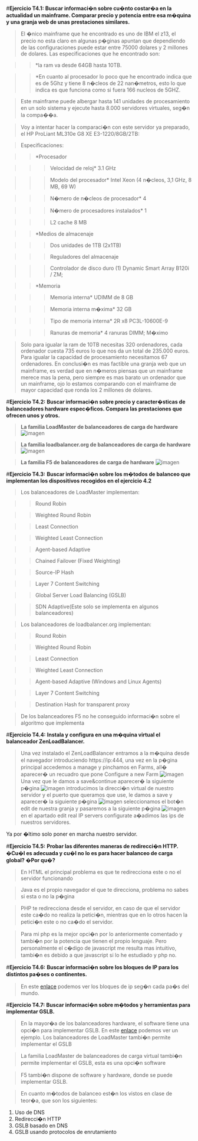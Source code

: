 #**Ejercicio T4.1:**
**Buscar informaci�n sobre cu�nto costar�a en la actualidad un mainframe.
Comparar precio y potencia entre esa m�quina y una granja web de unas
prestaciones similares.**

  > El �nico mainframe que he encontrado es uno de IBM el z13, el precio no
esta
claro en algunas p�ginas apuntan que dependiendo de las configuraciones puede
estar entre 75000 dolares y 2 millones de dolares. Las especificaciones que he
encontrado son:

  > > *la ram va desde 64GB hasta 10TB.

  > > *En cuanto al procesador lo poco que he encontrado indica que es de 5Ghz
y
tiene 8 n�cleos de 22 nan�metros, esto lo que indica es que funciona como si
fuera 166 nucleos de 5GHZ.

 > Este mainframe puede albergar hasta 141 unidades de procesamiento en un solo
sistema y ejecute hasta 8.000 servidores virtuales, seg�n la compa��a.

  > Voy a intentar hacer la comparaci�n con este servidor ya preparado, el HP
ProLiant
ML310e G8 XE E3-1220/8GB/2TB:

 > Especificaciones:

 > > *Procesador

   > > > Velocidad de reloj* 3.1 GHz

   > > > Modelo del procesador* Intel Xeon (4 n�cleos, 3,1 GHz, 8 MB, 69 W)

   > > > N�mero de n�cleos de procesador* 4

   > > > N�mero de procesadores instalados* 1

   > > > L2 cache 8 MB


 > > *Medios de almacenaje

   > > > Dos unidades de 1TB (2x1TB)

   > > >  Reguladores del almacenaje

   > > > Controlador de disco duro (1) Dynamic Smart Array B120i / ZM;

 > > *Memoria

   > > > Memoria interna* UDIMM de 8 GB

   > > > Memoria interna m�xima* 32 GB

   > > > Tipo de memoria interna* 2R x8 PC3L-10600E-9

   > > > Ranuras de memoria* 4 ranuras DIMM; M�ximo

  > Solo para igualar la ram de 10TB necesitas 320 ordenadores, cada ordenador
cuesta 735 euros lo que nos da un total de 235.000 euros.
Para igualar la capacidad de procesamiento necesitamos 67 ordenadores. En
conclusi�n es mas factible una granja web que un mainframe, es verdad que en
n�meros piensas que un mainframe merece mas la pena, pero siempre es mas barato
un ordenador que un mainframe, ojo lo estamos comparando con el mainframe de
mayor capacidad que ronda los 2 millones de dolares.



#**Ejercicio T4.2:**
**Buscar informaci�n sobre precio y caracter�sticas de balanceadores hardware
espec�ficos. Compara las prestaciones que ofrecen unos y otros.**

 > **La familia LoadMaster de balanceadores de carga de hardware**
![imagen](https://github.com/AntonioAlcM/swap/blob/master/trabajos_clase/Tema4/tablaLBEjercicio4.2.png)

 > **La familia loadbalancer.org de balanceadores de carga de hardware**
![imagen](https://github.com/AntonioAlcM/swap/blob/master/trabajos_clase/Tema4/tablaLBEjercicio4.2.1.png)

 > **La familia F5 de balanceadores de carga de hardware**
![imagen](https://github.com/AntonioAlcM/swap/blob/master/trabajos_clase/Tema4/tablaLBEjercicio4.2.2.png)

#**Ejercicio T4.3:**
**Buscar informaci�n sobre los m�todos de balanceo que implementan los
dispositivos recogidos en el ejercicio 4.2**

 > Los balanceadores de LoadMaster implementan:

  > > Round Robin

  > > Weighted Round Robin

  > > Least Connection

  > > Weighted Least Connection

  > > Agent-based Adaptive

  > > Chained Failover (Fixed Weighting)

  > > Source-IP Hash

  > > Layer 7 Content Switching

  > > Global Server Load Balancing (GSLB)

  > > SDN Adaptive(Este solo se implementa en algunos balanceadores)

 > Los balanceadores de loadbalancer.org implementan:

  > > Round Robin

  > > Weighted Round Robin

  > > Least Connection

  > > Weighted Least Connection

  > > Agent-based Adaptive (Windows and Linux Agents)

  > > Layer 7 Content Switching

  > > Destination Hash for transparent proxy

 > De los balanceadores F5 no he conseguido informaci�n sobre el algoritmo que
implementa

#**Ejercicio T4.4:**
**Instala y configura en una m�quina virtual el balanceador ZenLoadBalancer.**

 > Una vez instalado el ZenLoadBalancer entramos a la m�quina desde el
navegador
introduciendo https://ip:444, una vez en la p�gina principal accedemos a manage
y pinchamos en Farms, all� aparecer� un recuadro que pone Configure a new Farm
![imagen](https://github.com/AntonioAlcM/swap/blob/master/trabajos_clase/Tema4/Ejercicio4.4.1.png)
 > Una vez que le damos a save&continue aparecer� la siguiente p�gina
![imagen](https://github.com/AntonioAlcM/swap/blob/master/trabajos_clase/Tema4/Ejercicio4.4.2.png)
introducimos la direcci�n virtual de nuestro servidor y el puerto que queramos
que use, le damos a save y aparecer� la siguiente p�gina
![imagen](https://github.com/AntonioAlcM/swap/blob/master/trabajos_clase/Tema4/Ejercicio4.4.3.png)
seleccionamos el bot�n edit de nuestra granja y pasaremos a la siguiente p�gina
![imagen](https://github.com/AntonioAlcM/swap/blob/master/trabajos_clase/Tema4/Ejercicio4.4.4.png)
en el apartado edit real IP servers configurate a�adimos las ips de nuestros
servidores.

Ya por �ltimo solo poner en marcha nuestro servidor.

#**Ejercicio T4.5:**
**Probar las diferentes maneras de redirecci�n HTTP.**
**�Cu�l es adecuada y cu�l no lo es para hacer balanceo de carga global? �Por
qu�?**

 > En HTML el principal problema es que te redirecciona este o no el servidor
funcionando

 > Java es el propio navegador el que te direcciona, problema no sabes si esta o
no la p�gina

 > PHP te redirecciona desde el servidor, en caso de que el servidor este ca�do
no realiza la petici�n, mientras que en lo otros hacen la petici�n este o no
ca�do el servidor.

  > Para mi php es la mejor opci�n por lo anteriormente comentado y tambi�n por
la potencia que tienen el propio lenguaje. Pero personalmente el c�digo de
javascript me resulta mas intuitivo, tambi�n es debido a que javascript si lo he
estudiado y php no.

#**Ejercicio T4.6:**
**Buscar informaci�n sobre los bloques de IP para los distintos pa�ses o
continentes.**

 > En este [enlace](http://www.nirsoft.net/countryip/) podemos ver los bloques
de ip seg�n cada pa�s del mundo.  

#**Ejercicio T4.7:**
**Buscar informaci�n sobre m�todos y herramientas para implementar GSLB.**

 > En la mayor�a de los balanceadores hardware, el software tiene una opci�n
para implementar GSLB. En este
[enlace](http://www.clm.com.pe/productos/a10/ax-global-server-load-balancing.htm
)
podemos ver un ejemplo. Los balanceadores de LoadMaster tambi�n permite
implementar el GSLB

 > La familia LoadMaster de balanceadores de carga virtual tambi�n permite
implementar el GSLB, esta es una opci�n software

 > F5 tambi�n dispone de software y hardware, donde se puede implementar GSLB.

 > En cuanto m�todos de balanceo est�n los vistos en clase de teor�a, que son
los siguientes:
   1. Uso de DNS
   2. Redirecci�n HTTP
   3. GSLB basado en DNS
   4. GSLB usando protocolos de enrutamiento
